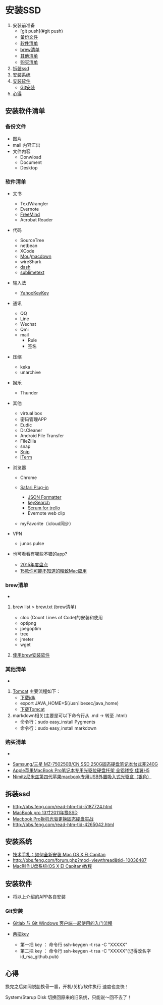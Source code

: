 # 安装SSD

 1. 安装前准备
 	* [git push](#git push)
 	* [备份文件](#备份文件)
 	* [软件清单](#软件清单)
 	* [brew清单](#brew清单)
 	* [其他清单](#其他清单)
 	* [购买清单](#购买清单)
 2. [拆装ssd](#拆装ssd)
 3. [安装系统](#安装系统)
 4. [安装软件](#安装软件)
 	* [Git安装](#Git安装)
 5. [心得](#心得)	


<a name="安装软件清单"></a>
## 安装软件清单


<a name="备份文件"></a>
### 备份文件
* 图片
* mail 内容汇出
* 文件内容
	* Donwload
	* Document 
	* Desktop

<a name="软件清单"></a>
### 软件清单
* 文书
	* TextWrangler
	* Evernote
	* [FreeMind](https://sourceforge.net/projects/freemind/)
	* Acrobat Reader

* 代码
	* SourceTree
	* netbean
	* XCode 
	* [Mou](http://25.io/mou/)/[macdown](http://macdown.uranusjr.com)
	* wireShark
	* [dash](https://kapeli.com/dash)
	* [sublimetext](https://www.sublimetext.com)
* 输入法
	* [YahooKeyKey](http://123.briian.com/forum.php?mod=viewthread&tid=577)
	
* 通讯
	* QQ
	* Line	
	* Wechat
	* Qmi 
	* mail
		* Rule
		* 签名 	 	
* 压缩
	* keka
	* unarchive
* 娱乐
	* Thunder	
* 其他
	* virtual box
	* 密码管理APP
	* Eudic
	* Dr.Cleaner	
	* Android File Transfer
	* FileZilla
	* snap
	* [Snip](https://itunes.apple.com/cn/app/snip/id512505421?mt=12)
	* [iTerm](http://iterm2.com/downloads.html)
		
* 浏览器
	* Chrome
	
	* [Safari Plug-in](https://safari-extensions.apple.com)
		* [JSON Formatter](https://github.com/rfletcher/safari-json-formatter/downloads)
		* [keySearch](http://www.macosxtips.co.uk/keysearch/download)
		* [Scrum for trello](http://scrumfortrello.com)
		* Evernote web clip
	* myFavorite（icloud同步）		

* VPN
	* junos pulse

* 也可看看有哪些不错的app?
	* [2015年度盘点](http://sspai.com/topic/best-apps-2015/)
	* [15款你可能不知道的精致Mac应用](http://www.cocoachina.com/cms/wap.php?action=article&id=17170)

<a name="brew清单"></a>
### brew清单 
-
1. brew list > brew.txt (brew清单)
	* cloc  (Count Lines of Code)的安装和使用
	* optipng
	* jpegoptim
	* tree
	* jmeter
	* wget	

2. [使用brew安装软件](http://www.cnblogs.com/TankXiao/p/3247113.html)


<a name="其他清单"></a>
### 其他清单
-
1. [Tomcat](https://wolfpaulus.com/journal/mac/tomcat8/) 主要流程如下：
	* [下载jdk](http://www.oracle.com/technetwork/java/javase/downloads/index.html)
	* export JAVA_HOME=$(/usr/libexec/java_home)
	* [下载Tomcat](http://tomcat.apache.org/download-80.cgi)
2. markdown相关(主要是可以下命令行从 .md -> 转至 .html)
	* 命令行：sudo easy_install Pygments
	* 命令行：sudo easy_install markdown

<a name="购买清单"></a>
### 购买清单
-
* [Samsung/三星 MZ-750250B/CN SSD 250G固态硬盘笔记本台式非240G](http://e22a.com/h.ZmaIud?cv=AAHOBPbc&sm=049d39)
* [Apple苹果MacBook Pro笔记本专用光驱位硬盘托架 全铝镂空 佳翼H5](http://e22a.com/h.ZmasxT?cv=AAHOBHbZ&sm=65d523)
* [Nimitz尼米兹第四代苹果macbook专用USB外置吸入式光驱盒（银色）](http://e22a.com/h.ZmatnA?cv=AAHOBGsL&sm=6fdd02)

<a name="拆装ssd"></a>
## 拆装ssd

* <http://bbs.feng.com/read-htm-tid-5187724.html>
* [MacBook pro 13寸2011年换SSD](http://m.blog.csdn.net/article/details?id=50610694)
* [Macbook Pro拆机光驱更换固态硬盘实战](http://www.osxtoy.com/?p=1182)
* <http://bbs.feng.com/read-htm-tid-4265042.html>


<a name="安装系统"></a>
## 安装系统

* [技术手札：如何全新安装 Mac OS X El Capitan](http://www.jianshu.com/p/fa45988bb270)
* <http://bbs.feng.com/forum.php?mod=viewthread&tid=10036487>
* [Mac制作U盘系统(OS X El Capitan)教程](http://www.cnblogs.com/ChinaKingKong/p/5582259.html)


<a name="安装软件"></a>
## 安装软件

* 将以上介绍的APP各自安装

<a name="Git安装"></a>
### Git安装

* [Gitlab 与 Git Windows 客户端一起使用的入门流程](http://www.cnblogs.com/hamhog/p/3824934.html)
* [两把key](http://www.cnblogs.com/fanyong/p/3962455.html)

	* 第一把 key ： 命令行 ssh-keygen -t rsa -C "XXXXX" 
	* 第二把 key ： 命令行 ssh-keygen -t rsa -C "XXXXX"(记得改名字 id_rsa_github.pub)



<a name="心得"></a>
## 心得
换完之后如同脱胎换骨一番，开机/关机/软件执行 速度也变快！

System/Starup Disk 切换回原来的旧系统，只能说～回不去了！

